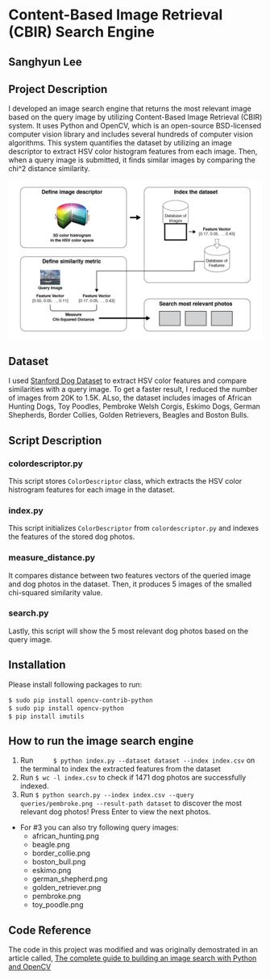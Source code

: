 # Content-Based Image Retrieval (CBIR) Search Engine
## Sanghyun Lee


## Project Description
I developed an image search engine that returns the most relevant image based on the query image by utilizing Content-Based Image Retrieval (CBIR) system. It uses Python and OpenCV, which is an open-source BSD-licensed computer vision library and includes several hundreds of computer vision algorithms. This system quantifies the dataset by utilizing an image descriptor to extract HSV color histogram features from each image. Then, when a query image is submitted, it finds similar images by comparing the chi^2 distance similarity.

![Image of CBIR Process](https://github.com/shlee2112/cbir-image-search-engine/blob/master/img/cbir_process.png)



## Dataset
I used [Stanford Dog Dataset](http://vision.stanford.edu/aditya86/ImageNetDogs/) to extract HSV color features and compare similarities with a query image. To get a faster result, I reduced the number of images from 20K to 1.5K. ALso, the dataset includes images of African Hunting Dogs, Toy Poodles, Pembroke Welsh Corgis, Eskimo Dogs, German Shepherds, Border Collies, Golden Retrievers, Beagles and Boston Bulls.
<!-- 
![Image of Stanford Dog Dataset](https://github.com/shlee2112/cbir-image-search-engine/blob/master/img/stanford_dogs.png)
 -->

## Script Description
### colordescriptor.py
This script stores `ColorDescriptor` class, which extracts the HSV color histrogram features for each image in the dataset.

### index.py
This script initializes `ColorDescriptor` from `colordescriptor.py` and indexes the features of the stored dog photos.

### measure_distance.py
It compares distance between two features vectors of the queried image and dog photos in the dataset. Then, it produces 5 images of the smalled chi-squared similarity value.

### search.py
Lastly, this script will show the 5 most relevant dog photos based on the query image.



## Installation
Please install following packages to run:
```
$ sudo pip install opencv-contrib-python
$ sudo pip install opencv-python
$ pip install imutils
```


## How to run the image search engine
1. Run `	
$ python index.py --dataset dataset --index index.csv` on the terminal to index the extracted features from the dataset
2. Run `$ wc -l index.csv` to check if 1471 dog photos are successfully indexed.
3. Run `$ python search.py --index index.csv --query queries/pembroke.png --result-path dataset` to discover the most relevant dog photos! Press Enter to view the next photos. 
- For #3 you can also try following query images:
	- african_hunting.png
	- beagle.png
	- border_collie.png
	- boston_bull.png
	- eskimo.png
	- german_shepherd.png
	- golden_retriever.png
	- pembroke.png
	- toy_poodle.png





## Code Reference
The code in this project was modified and was originally demostrated in an article called, [The complete guide to building an image search with Python and OpenCV](https://www.pyimagesearch.com/2014/12/01/complete-guide-building-image-search-engine-python-opencv/)